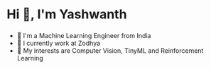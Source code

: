 <h1 align="left">Hi 👋, I'm Yashwanth</h1>
<h3 align="left"></h3>

<!-- <p align="left"> <img src="https://komarev.com/ghpvc/?username=asrjy&label=Profile%20views&color=0e75b6&style=flat" alt="asrjy" /> </p> -->
- 🧠 I'm a Machine Learning Engineer from India
- 🧑‍ I currently work at Zodhya
- 💬 My interests are Computer Vision, TinyML and Reinforcement Learning

<!--
2
​
3
<!--
4
**asrjy/asrjy** is a ✨ _special_ ✨ repository because its `README.md` (this file) appears on your GitHub profile.
5
​
6
Here are some ideas to get you started:
7
​
8
- 🔭 I’m currently working on ...
9
- 🌱 I’m currently learning ...
10
- 👯 I’m looking to collaborate on ...
11
- 🤔 I’m looking for help with ...
12
- 💬 Ask me about ...
13
- 📫 How to reach me: ...
14
- 😄 Pronouns: ...
15
- ⚡ Fun fact: ...
16
-->
<!--17
### Hi there 👋
2
​
3
<!--
4
**asrjy/asrjy** is a ✨ _special_ ✨ repository because its `README.md` (this file) appears on your GitHub profile.
5
​
6
Here are some ideas to get you started:
7
​
8
- 🔭 I’m currently working on ...
9
- 🌱 I’m currently learning ...
10
- 👯 I’m looking to collaborate on ...
11
- 🤔 I’m looking for help with ...
12
- 💬 Ask me about ...
13
- 📫 How to reach me: ...
14
- 😄 Pronouns: ...
15
- ⚡ Fun fact: ...
16
--><!--
17
hub-profile-readme-generator/master/src/images/icons/Social/linked-in-alt.svg" alt="https://www.linkedin.com/in/yashwanth-allakky" height="30" width="40" /></a>
</p>-->
<!-- 
<h3 align="left">Languages and Tools:</h3>
<p align="left"> <a href="https://www.cprogramming.com/" target="_blank" rel="noreferrer"> <img src="https://raw.githubusercontent.com/devicons/devicon/master/icons/c/c-original.svg" alt="c" width="40" height="40"/> </a> <a href="https://www.w3schools.com/cpp/" target="_blank" rel="noreferrer"> <img src="https://raw.githubusercontent.com/devicons/devicon/master/icons/cplusplus/cplusplus-original.svg" alt="cplusplus" width="40" height="40"/> </a> <a href="https://www.djangoproject.com/" target="_blank" rel="noreferrer"> <img src="https://raw.githubusercontent.com/devicons/devicon/master/icons/django/django-original.svg" alt="django" width="40" height="40"/> </a> <a href="https://git-scm.com/" target="_blank" rel="noreferrer"> <img src="https://www.vectorlogo.zone/logos/git-scm/git-scm-icon.svg" alt="git" width="40" height="40"/> </a> <a href="https://www.linux.org/" target="_blank" rel="noreferrer"> <img src="https://raw.githubusercontent.com/devicons/devicon/master/icons/linux/linux-original.svg" alt="linux" width="40" height="40"/> </a> <a href="https://www.mysql.com/" target="_blank" rel="noreferrer"> <img src="https://raw.githubusercontent.com/devicons/devicon/master/icons/mysql/mysql-original-wordmark.svg" alt="mysql" width="40" height="40"/> </a> <a href="https://opencv.org/" target="_blank" rel="noreferrer"> <img src="https://www.vectorlogo.zone/logos/opencv/opencv-icon.svg" alt="opencv" width="40" height="40"/> </a> <a href="https://pandas.pydata.org/" target="_blank" rel="noreferrer"> <img src="https://raw.githubusercontent.com/devicons/devicon/2ae2a900d2f041da66e950e4d48052658d850630/icons/pandas/pandas-original.svg" alt="pandas" width="40" height="40"/> </a> <a href="https://www.photoshop.com/en" target="_blank" rel="noreferrer"> <img src="https://raw.githubusercontent.com/devicons/devicon/master/icons/photoshop/photoshop-line.svg" alt="photoshop" width="40" height="40"/> </a> <a href="https://www.python.org" target="_blank" rel="noreferrer"> <img src="https://raw.githubusercontent.com/devicons/devicon/master/icons/python/python-original.svg" alt="python" width="40" height="40"/> </a> <a href="https://scikit-learn.org/" target="_blank" rel="noreferrer"> <img src="https://upload.wikimedia.org/wikipedia/commons/0/05/Scikit_learn_logo_small.svg" alt="scikit_learn" width="40" height="40"/> </a> <a href="https://seaborn.pydata.org/" target="_blank" rel="noreferrer"> <img src="https://seaborn.pydata.org/_images/logo-mark-lightbg.svg" alt="seaborn" width="40" height="40"/> </a> <a href="https://www.tensorflow.org" target="_blank" rel="noreferrer"> <img src="https://www.vectorlogo.zone/logos/tensorflow/tensorflow-icon.svg" alt="tensorflow" width="40" height="40"/> </a> </p>

<p><img align="center" src="https://github-readme-stats.vercel.app/api/top-langs?username=asrjy&show_icons=true&locale=en&layout=compact" alt="asrjy" /></p>
-->
<!-- <p><img align="center" src="https://github-readme-streak-stats.herokuapp.com/?user=asrjy&" alt="asrjy" /></p> -->
 
